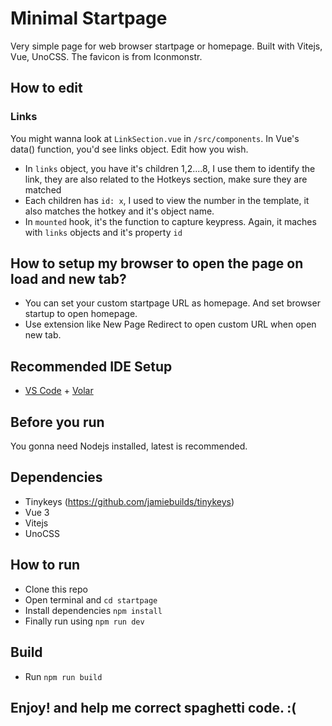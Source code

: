 # Minimal Startpage

Very simple page for web browser startpage or homepage.
Built with Vitejs, Vue, UnoCSS.
The favicon is from Iconmonstr.

## How to edit

### Links

You might wanna look at `LinkSection.vue` in `/src/components`.
In Vue's data() function, you'd see links object. Edit how you wish.

-   In `links` object, you have it's children 1,2....8, I use them to identify the link, they are also related to the Hotkeys section, make sure they are matched
-   Each children has `id: x`, I used to view the number in the template, it also matches the hotkey and it's object name.
-   In `mounted` hook, it's the function to capture keypress. Again, it maches with `links` objects and it's property `id`

## How to setup my browser to open the page on load and new tab?

-   You can set your custom startpage URL as homepage. And set browser startup to open homepage.
-   Use extension like New Page Redirect to open custom URL when open new tab.

## Recommended IDE Setup

-   [VS Code](https://code.visualstudio.com/) + [Volar](https://marketplace.visualstudio.com/items?itemName=Vue.volar)

## Before you run

You gonna need Nodejs installed, latest is recommended.

## Dependencies

-   Tinykeys (https://github.com/jamiebuilds/tinykeys)
-   Vue 3
-   Vitejs
-   UnoCSS

## How to run

-   Clone this repo
-   Open terminal and `cd startpage`
-   Install dependencies `npm install `
-   Finally run using `npm run dev`

## Build

-   Run `npm run build`

## Enjoy! and help me correct spaghetti code. :(
